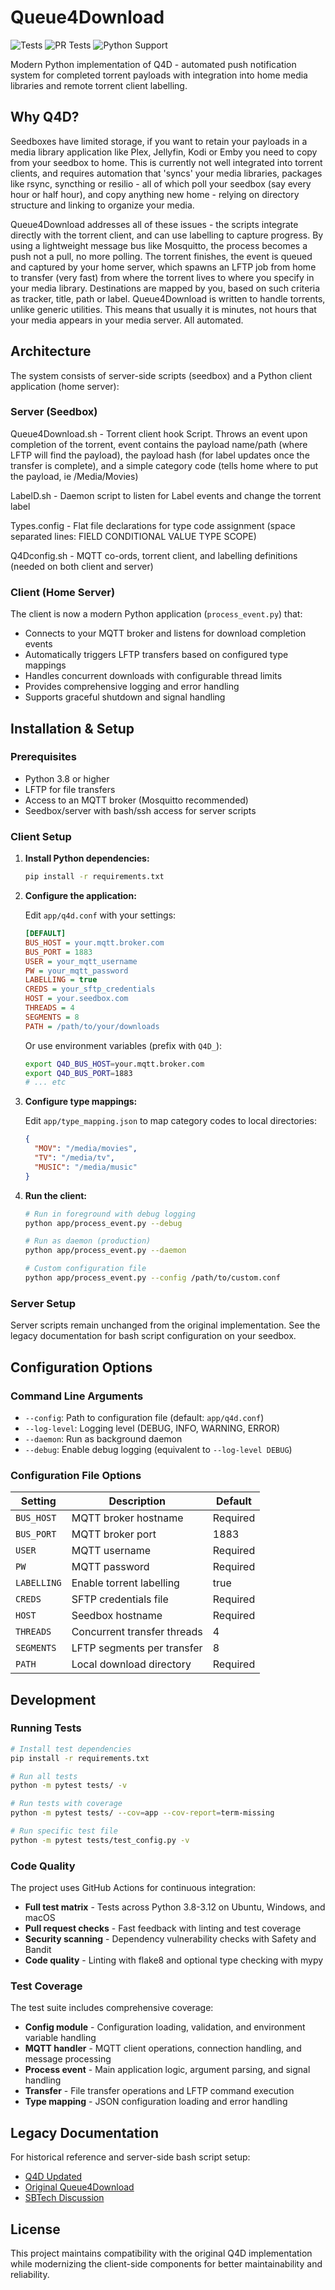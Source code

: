 # Queue4Download

![Tests](https://github.com/davidgibbons/Queue4Download/workflows/Tests/badge.svg)
![PR Tests](https://github.com/davidgibbons/Queue4Download/workflows/PR%20Tests/badge.svg)
![Python Support](https://img.shields.io/badge/python-3.8%2B-blue)

Modern Python implementation of Q4D - automated push notification system for completed torrent payloads with integration into home media libraries and remote torrent client labelling.

## Why Q4D?

Seedboxes have limited storage, if you want to retain your payloads in a media library application like Plex, Jellyfin, Kodi or Emby you need to copy from your seedbox to home. This is currently not well integrated into torrent clients, and requires automation that 'syncs' your media libraries, packages like rsync, syncthing or resilio - all of which poll your seedbox (say every hour or half hour), and copy anything new home - relying on directory structure and linking to organize your media.

Queue4Download addresses all of these issues - the scripts integrate directly with the torrent client, and can use labelling to capture progress. By using a lightweight message bus like Mosquitto, the process becomes a push not a pull, no more polling. The torrent finishes, the event is queued and captured by your home server, which spawns an LFTP job from home to transfer (very fast) from where the torrent lives to where you specify in your media library. Destinations are mapped by you, based on such criteria as tracker, title, path or label. Queue4Download is written to handle torrents, unlike generic utilities. This means that usually it is minutes, not hours that your media appears in your media server. All automated.

## Architecture

The system consists of server-side scripts (seedbox) and a Python client application (home server):

### Server (Seedbox)

Queue4Download.sh - Torrent client hook Script. Throws an event upon completion of the torrent, event contains the payload name/path (where LFTP will find the payload), the payload hash (for label updates once the transfer is complete), and a simple category code (tells home where to put the payload, ie /Media/Movies)

LabelD.sh - Daemon script to listen for Label events and change the torrent label

Types.config - Flat file declarations for type code assignment (space separated lines: FIELD CONDITIONAL VALUE TYPE SCOPE)

Q4Dconfig.sh - MQTT co-ords, torrent client, and labelling definitions (needed on both client and server)

### Client (Home Server)

The client is now a modern Python application (`process_event.py`) that:

- Connects to your MQTT broker and listens for download completion events
- Automatically triggers LFTP transfers based on configured type mappings
- Handles concurrent downloads with configurable thread limits
- Provides comprehensive logging and error handling
- Supports graceful shutdown and signal handling

## Installation & Setup

### Prerequisites

- Python 3.8 or higher
- LFTP for file transfers
- Access to an MQTT broker (Mosquitto recommended)
- Seedbox/server with bash/ssh access for server scripts

### Client Setup

1. **Install Python dependencies:**
   ```bash
   pip install -r requirements.txt
   ```

2. **Configure the application:**
   
   Edit `app/q4d.conf` with your settings:
   ```ini
   [DEFAULT]
   BUS_HOST = your.mqtt.broker.com
   BUS_PORT = 1883
   USER = your_mqtt_username
   PW = your_mqtt_password
   LABELLING = true
   CREDS = your_sftp_credentials
   HOST = your.seedbox.com
   THREADS = 4
   SEGMENTS = 8
   PATH = /path/to/your/downloads
   ```

   Or use environment variables (prefix with `Q4D_`):
   ```bash
   export Q4D_BUS_HOST=your.mqtt.broker.com
   export Q4D_BUS_PORT=1883
   # ... etc
   ```

3. **Configure type mappings:**
   
   Edit `app/type_mapping.json` to map category codes to local directories:
   ```json
   {
     "MOV": "/media/movies",
     "TV": "/media/tv",
     "MUSIC": "/media/music"
   }
   ```

4. **Run the client:**
   ```bash
   # Run in foreground with debug logging
   python app/process_event.py --debug
   
   # Run as daemon (production)
   python app/process_event.py --daemon
   
   # Custom configuration file
   python app/process_event.py --config /path/to/custom.conf
   ```

### Server Setup

Server scripts remain unchanged from the original implementation. See the legacy documentation for bash script configuration on your seedbox.

## Configuration Options

### Command Line Arguments

- `--config`: Path to configuration file (default: `app/q4d.conf`)
- `--log-level`: Logging level (DEBUG, INFO, WARNING, ERROR)
- `--daemon`: Run as background daemon
- `--debug`: Enable debug logging (equivalent to `--log-level DEBUG`)

### Configuration File Options

| Setting | Description | Default |
|---------|-------------|---------|
| `BUS_HOST` | MQTT broker hostname | Required |
| `BUS_PORT` | MQTT broker port | 1883 |
| `USER` | MQTT username | Required |
| `PW` | MQTT password | Required |
| `LABELLING` | Enable torrent labelling | true |
| `CREDS` | SFTP credentials file | Required |
| `HOST` | Seedbox hostname | Required |
| `THREADS` | Concurrent transfer threads | 4 |
| `SEGMENTS` | LFTP segments per transfer | 8 |
| `PATH` | Local download directory | Required |

## Development

### Running Tests

```bash
# Install test dependencies
pip install -r requirements.txt

# Run all tests
python -m pytest tests/ -v

# Run tests with coverage
python -m pytest tests/ --cov=app --cov-report=term-missing

# Run specific test file
python -m pytest tests/test_config.py -v
```

### Code Quality

The project uses GitHub Actions for continuous integration:

- **Full test matrix** - Tests across Python 3.8-3.12 on Ubuntu, Windows, and macOS
- **Pull request checks** - Fast feedback with linting and test coverage
- **Security scanning** - Dependency vulnerability checks with Safety and Bandit
- **Code quality** - Linting with flake8 and optional type checking with mypy

### Test Coverage

The test suite includes comprehensive coverage:

- **Config module** - Configuration loading, validation, and environment variable handling
- **MQTT handler** - MQTT client operations, connection handling, and message processing  
- **Process event** - Main application logic, argument parsing, and signal handling
- **Transfer** - File transfer operations and LFTP command execution
- **Type mapping** - JSON configuration loading and error handling

## Legacy Documentation

For historical reference and server-side bash script setup:

- [Q4D Updated](https://www.reddit.com/r/sbtech/comments/1ams0hn/q4d_updated/)
- [Original Queue4Download](https://www.reddit.com/r/Chmuranet/comments/f3lghf/queue4download_scripts_to_handle_torrent_complete/)
- [SBTech Discussion](https://www.reddit.com/r/sbtech/comments/nih988/queue4download_scripts_to_handle_torrent_complete/)

## License

This project maintains compatibility with the original Q4D implementation while modernizing the client-side components for better maintainability and reliability.
